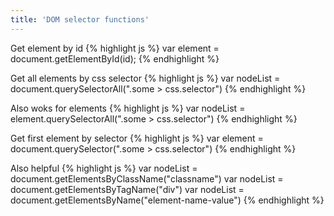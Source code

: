 ```yaml
---
title: 'DOM selector functions'
---
```

Get element by id
{% highlight js %}
var element = document.getElementById(id);
{% endhighlight %}

Get all elements by css selector
{% highlight js %}
var nodeList = document.querySelectorAll(".some > css.selector")
{% endhighlight %}

Also woks for elements
{% highlight js %}
var nodeList = element.querySelectorAll(".some > css.selector")
{% endhighlight %}

Get first element by selector
{% highlight js %}
var element = document.querySelector(".some > css.selector")
{% endhighlight %}

Also helpful
{% highlight js %}
var nodeList = document.getElementsByClassName("classname")
var nodeList = document.getElementsByTagName("div")
var nodeList = document.getElementsByName("element-name-value")
{% endhighlight %}
